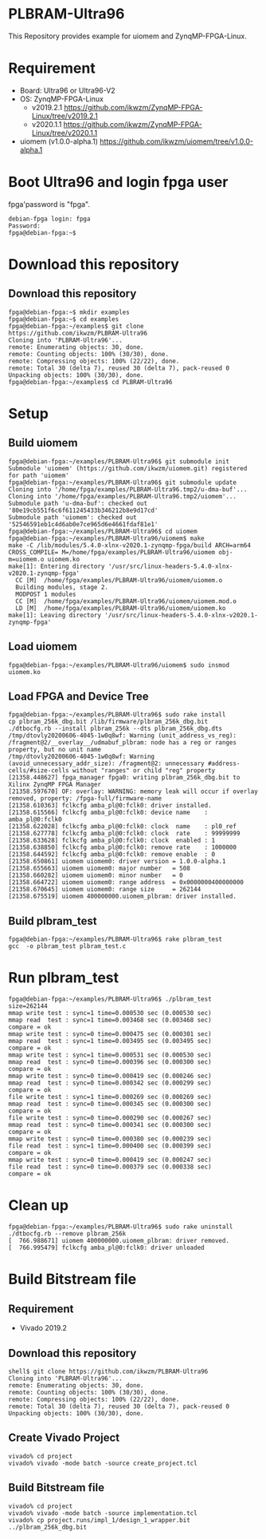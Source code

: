 PLBRAM-Ultra96
=======================================================================

This Repository provides example for uiomem and ZynqMP-FPGA-Linux.

# Requirement

 * Board: Ultra96 or Ultra96-V2
 * OS: ZynqMP-FPGA-Linux
   - v2019.2.1 https://github.com/ikwzm/ZynqMP-FPGA-Linux/tree/v2019.2.1
   - v2020.1.1 https://github.com/ikwzm/ZynqMP-FPGA-Linux/tree/v2020.1.1
 * uiomem (v1.0.0-alpha.1) https://github.com/ikwzm/uiomem/tree/v1.0.0-alpha.1

# Boot Ultra96 and login fpga user

fpga'password is "fpga".

```console
debian-fpga login: fpga
Password:
fpga@debian-fpga:~$
```

# Download this repository

## Download this repository

```console
fpga@debian-fpga:~$ mkdir examples
fpga@debian-fpga:~$ cd examples
fpga@debian-fpga:~/examples$ git clone https://github.com/ikwzm/PLBRAM-Ultra96
Cloning into 'PLBRAM-Ultra96'...
remote: Enumerating objects: 30, done.
remote: Counting objects: 100% (30/30), done.
remote: Compressing objects: 100% (22/22), done.
remote: Total 30 (delta 7), reused 30 (delta 7), pack-reused 0
Unpacking objects: 100% (30/30), done.
fpga@debian-fpga:~/examples$ cd PLBRAM-Ultra96
```

# Setup

## Build uiomem

```console
fpga@debian-fpga:~/examples/PLBRAM-Ultra96$ git submodule init
Submodule 'uiomem' (https://github.com/ikwzm/uiomem.git) registered for path 'uiomem'
fpga@debian-fpga:~/examples/PLBRAM-Ultra96$ git submodule update
Cloning into '/home/fpga/examples/PLBRAM-Ultra96.tmp2/u-dma-buf'...
Cloning into '/home/fpga/examples/PLBRAM-Ultra96.tmp2/uiomem'...
Submodule path 'u-dma-buf': checked out '80e19cb551f6c6f611245433b346212b8e9d17cd'
Submodule path 'uiomem': checked out '52546591eb1c4d6ab0e7ce965d6e4661fdaf81e1'
fpga@debian-fpga:~/examples/PLBRAM-Ultra96$ cd uiomem
fpga@debian-fpga:~/examples/PLBRAM-Ultra96/uiomem$ make
make -C /lib/modules/5.4.0-xlnx-v2020.1-zynqmp-fpga/build ARCH=arm64 CROSS_COMPILE= M=/home/fpga/examples/PLBRAM-Ultra96/uiomem obj-m=uiomem.o uiomem.ko
make[1]: Entering directory '/usr/src/linux-headers-5.4.0-xlnx-v2020.1-zynqmp-fpga'
  CC [M]  /home/fpga/examples/PLBRAM-Ultra96/uiomem/uiomem.o
  Building modules, stage 2.
  MODPOST 1 modules
  CC [M]  /home/fpga/examples/PLBRAM-Ultra96/uiomem/uiomem.mod.o
  LD [M]  /home/fpga/examples/PLBRAM-Ultra96/uiomem/uiomem.ko
make[1]: Leaving directory '/usr/src/linux-headers-5.4.0-xlnx-v2020.1-zynqmp-fpga'
```

## Load uiomem

```console
fpga@debian-fpga:~/examples/PLBRAM-Ultra96/uiomem$ sudo insmod uiomem.ko
```

## Load FPGA and Device Tree

```console
fpga@debian-fpga:~/examples/PLBRAM-Ultra96$ sudo rake install
cp plbram_256k_dbg.bit /lib/firmware/plbram_256k_dbg.bit
./dtbocfg.rb --install plbram_256k --dts plbram_256k_dbg.dts
/tmp/dtovly20200606-4045-1w0q8wf: Warning (unit_address_vs_reg): /fragment@2/__overlay__/udmabuf_plbram: node has a reg or ranges property, but no unit name
/tmp/dtovly20200606-4045-1w0q8wf: Warning (avoid_unnecessary_addr_size): /fragment@2: unnecessary #address-cells/#size-cells without "ranges" or child "reg" property
[21358.448627] fpga_manager fpga0: writing plbram_256k_dbg.bit to Xilinx ZynqMP FPGA Manager
[21358.597670] OF: overlay: WARNING: memory leak will occur if overlay removed, property: /fpga-full/firmware-name
[21358.610363] fclkcfg amba_pl@0:fclk0: driver installed.
[21358.615566] fclkcfg amba_pl@0:fclk0: device name    : amba_pl@0:fclk0
[21358.622028] fclkcfg amba_pl@0:fclk0: clock  name    : pl0_ref
[21358.627778] fclkcfg amba_pl@0:fclk0: clock  rate    : 99999999
[21358.633628] fclkcfg amba_pl@0:fclk0: clock  enabled : 1
[21358.638850] fclkcfg amba_pl@0:fclk0: remove rate    : 1000000
[21358.644592] fclkcfg amba_pl@0:fclk0: remove enable  : 0
[21358.650861] uiomem uiomem0: driver version = 1.0.0-alpha.1
[21358.655663] uiomem uiomem0: major number   = 508
[21358.660282] uiomem uiomem0: minor number   = 0
[21358.664722] uiomem uiomem0: range address  = 0x0000000400000000
[21358.670645] uiomem uiomem0: range size     = 262144
[21358.675519] uiomem 400000000.uiomem_plbram: driver installed.
```

## Build plbram_test

```console
fpga@debian-fpga:~/examples/PLBRAM-Ultra96$ rake plbram_test
gcc  -o plbram_test plbram_test.c
```

# Run plbram_test

```console
fpga@debian-fpga:~/examples/PLBRAM-Ultra96$ ./plbram_test
size=262144
mmap write test : sync=1 time=0.000530 sec (0.000530 sec)
mmap read  test : sync=1 time=0.003468 sec (0.003468 sec)
compare = ok
mmap write test : sync=0 time=0.000475 sec (0.000301 sec)
mmap read  test : sync=1 time=0.003495 sec (0.003495 sec)
compare = ok
mmap write test : sync=1 time=0.000531 sec (0.000530 sec)
mmap read  test : sync=0 time=0.000396 sec (0.000300 sec)
compare = ok
mmap write test : sync=0 time=0.000419 sec (0.000246 sec)
mmap read  test : sync=0 time=0.000342 sec (0.000299 sec)
compare = ok
file write test : sync=1 time=0.000269 sec (0.000269 sec)
mmap read  test : sync=0 time=0.000345 sec (0.000300 sec)
compare = ok
file write test : sync=0 time=0.000290 sec (0.000267 sec)
mmap read  test : sync=0 time=0.000341 sec (0.000300 sec)
compare = ok
mmap write test : sync=0 time=0.000380 sec (0.000239 sec)
file read  test : sync=1 time=0.000400 sec (0.000399 sec)
compare = ok
mmap write test : sync=0 time=0.000419 sec (0.000247 sec)
file read  test : sync=0 time=0.000379 sec (0.000338 sec)
compare = ok
```

# Clean up

```console
fpga@debian-fpga:~/examples/PLBRAM-Ultra96$ sudo rake uninstall
./dtbocfg.rb --remove plbram_256k
[  766.988671] uiomem 400000000.uiomem_plbram: driver removed.
[  766.995479] fclkcfg amba_pl@0:fclk0: driver unloaded
```

# Build Bitstream file

## Requirement

* Vivado 2019.2

## Download this repository

```console
shell$ git clone https://github.com/ikwzm/PLBRAM-Ultra96
Cloning into 'PLBRAM-Ultra96'...
remote: Enumerating objects: 30, done.
remote: Counting objects: 100% (30/30), done.
remote: Compressing objects: 100% (22/22), done.
remote: Total 30 (delta 7), reused 30 (delta 7), pack-reused 0
Unpacking objects: 100% (30/30), done.
```

## Create Vivado Project

```console
vivado% cd project
vivado% vivado -mode batch -source create_project.tcl
```

## Build Bitstream file

```console
vivado% cd project
vivado% vivado -mode batch -source implementation.tcl
vivado% cp project.runs/impl_1/design_1_wrapper.bit ../plbram_256k_dbg.bit
```

